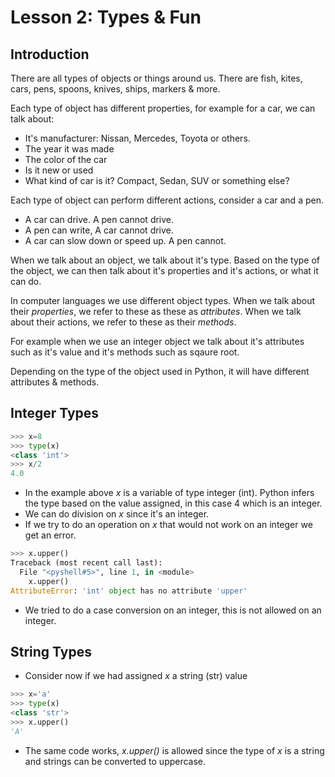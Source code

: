 # Lesson 2: Types & Fun

## Introduction

There are all types of objects or things around us. There are fish, kites, cars, pens,
spoons, knives, ships, markers & more.

Each type of object has different properties, for example for a car, we can talk about:
* It's manufacturer: Nissan, Mercedes, Toyota or others.
* The year it was made
* The color of the car
* Is it new or used
* What kind of car is it? Compact, Sedan, SUV or something else?

Each type of object can perform different actions, consider a car and a pen.
* A car can drive. A pen cannot drive.
* A pen can write, A car cannot drive.
* A car can slow down or speed up. A pen cannot.

When we talk about an object, we talk about it's type. Based on the type of the object, we
can then talk about it's properties and it's actions, or what it can do. 

In computer languages we use different object types. When we talk about their _properties_, we
refer to these as these as _attributes_. When we talk about their actions, we refer to these
as their _methods_.

For example when we use an integer object we talk about it's attributes such as it's value and 
it's methods such as sqaure root. 

Depending on the type of the object used in Python, it will have different attributes & methods.

## Integer Types
~~~~python
>>> x=8
>>> type(x)
<class 'int'>
>>> x/2
4.0
~~~~
* In the example above _x_ is a variable of type integer (int). Python infers the type based on the value assigned, in this case 4 which is an integer.
* We can do division on _x_ since it's an integer.
* If we try to do an operation on _x_ that would not work on an integer we get an error.
~~~~python
>>> x.upper()
Traceback (most recent call last):
  File "<pyshell#5>", line 1, in <module>
    x.upper()
AttributeError: 'int' object has no attribute 'upper'
~~~~
* We tried to do a case conversion on an integer, this is not allowed on an integer.

## String Types
* Consider now if we had assigned _x_ a string (str) value
~~~~python
>>> x='a'
>>> type(x)
<class 'str'>
>>> x.upper()
'A'
~~~~
* The same code works, _x.upper()_ is allowed since the type of _x_ is a string and strings can be converted to uppercase.


